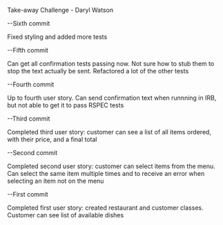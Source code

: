Take-away Challenge - Daryl Watson

--Sixth commit

Fixed styling and added more tests

--Fifth commit

Can get all confirmation tests passing now. Not sure how to stub them to stop the text actually be sent. Refactored a lot of the other tests

--Fourth commit

Up to fourth user story. Can send confirmation text when runnning in IRB, but not able to get it to pass RSPEC tests

--Third commit

Completed third user story: customer can see a list of all items ordered, with their price, and a final total

--Second commit

Completed second user story: customer can select items from the menu. Can select the same item multiple times and to receive an error when selecting an item not on the menu

--First commit

Completed first user story: created restaurant and customer classes. Customer can see list of available dishes